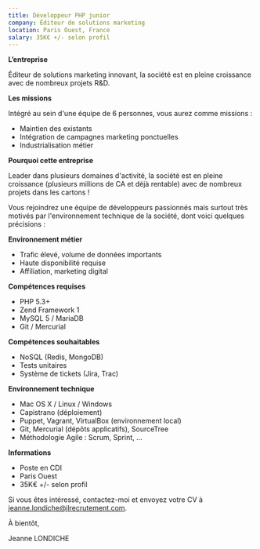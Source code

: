 ```yaml
---
title: Développeur PHP junior
company: Éditeur de solutions marketing
location: Paris Ouest, France
salary: 35K€ +/- selon profil
---
```


<strong>L’entreprise</strong>

Éditeur de solutions marketing innovant, la société est en pleine croissance avec de nombreux projets R&D.

<strong>Les missions</strong>

Intégré au sein d'une équipe de 6 personnes, vous aurez comme missions :

- Maintien des existants
- Intégration de campagnes marketing ponctuelles
- Industrialisation métier

<strong>Pourquoi cette entreprise</strong>

Leader dans plusieurs domaines d'activité, la société est en pleine croissance (plusieurs millions de CA et déjà rentable) avec de nombreux projets dans les cartons !

Vous rejoindrez une équipe de développeurs passionnés mais surtout très motivés par l'environnement technique de la société, dont voici quelques précisions :

<strong>Environnement métier</strong>

- Trafic élevé, volume de données importants
- Haute disponibilité requise
- Affiliation, marketing digital

<strong>Compétences requises</strong>

- PHP 5.3+
- Zend Framework 1
- MySQL 5 / MariaDB
- Git / Mercurial

<strong>Compétences souhaitables</strong>

- NoSQL (Redis, MongoDB)
- Tests unitaires
- Système de tickets (Jira, Trac)

<strong>Environnement technique</strong>

- Mac OS X / Linux / Windows
- Capistrano (déploiement)
- Puppet, Vagrant, VirtualBox (environnement local)
- Git, Mercurial (dépôts applicatifs), SourceTree
- Méthodologie Agile : Scrum, Sprint, ...

<strong>Informations</strong>

- Poste en CDI
- Paris Ouest
- 35K€ +/- selon profil

Si vous êtes intéressé, contactez-moi et envoyez votre CV à jeanne.londiche@jlrecrutement.com.

À bientôt,

Jeanne LONDICHE
